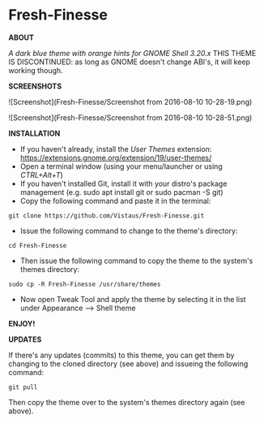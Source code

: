# Fresh-Finesse

**ABOUT**

*A dark blue theme with orange hints for GNOME Shell 3.20.x* THIS THEME IS DISCONTINUED: as long as GNOME doesn't change ABI's, it will keep working though.

**SCREENSHOTS**

![Screenshot](Fresh-Finesse/Screenshot from 2016-08-10 10-28-19.png)

![Screenshot](Fresh-Finesse/Screenshot from 2016-08-10 10-28-51.png)

**INSTALLATION**
- If you haven't already, install the *User Themes* extension: https://extensions.gnome.org/extension/19/user-themes/
- Open a terminal window (using your menu/launcher or using *CTRL+Alt+T*)
- If you haven't installed Git, install it with your distro's package management (e.g. sudo apt install git or sudo pacman -S git)
- Copy the following command and paste it in the terminal:
```
git clone https://github.com/Vistaus/Fresh-Finesse.git
```
- Issue the following command to change to the theme's directory:
```
cd Fresh-Finesse
```
- Then issue the following command to copy the theme to the system's themes directory:
```
sudo cp -R Fresh-Finesse /usr/share/themes
```
- Now open Tweak Tool and apply the theme by selecting it in the list under Appearance --> Shell theme

**ENJOY!**

**UPDATES**

If there's any updates (commits) to this theme, you can get them by changing to the cloned directory (see above) and issueing the following command:
```
git pull
```
Then copy the theme over to the system's themes directory again (see above).
